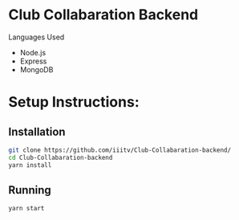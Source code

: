 # Club Collabaration Backend

Languages Used
- Node.js
- Express
- MongoDB

# Setup Instructions:

## Installation

```bash
git clone https://github.com/iiitv/Club-Collabaration-backend/
cd Club-Collabaration-backend
yarn install
```
## Running

```bash
yarn start
```
